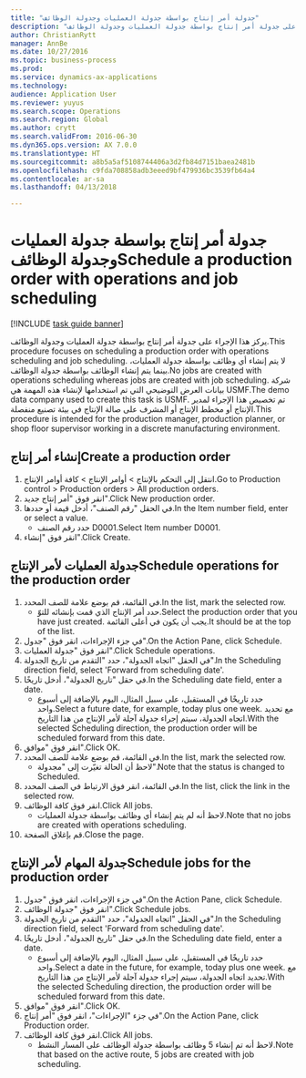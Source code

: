 ```yaml
--- 
title: "جدولة أمر إنتاج بواسطة جدولة العمليات وجدولة الوظائف"
description: "يركز هذا الإجراء على جدولة أمر إنتاج بواسطة جدولة العمليات وجدولة الوظائف."
author: ChristianRytt
manager: AnnBe
ms.date: 10/27/2016
ms.topic: business-process
ms.prod: 
ms.service: dynamics-ax-applications
ms.technology: 
audience: Application User
ms.reviewer: yuyus
ms.search.scope: Operations
ms.search.region: Global
ms.author: crytt
ms.search.validFrom: 2016-06-30
ms.dyn365.ops.version: AX 7.0.0
ms.translationtype: HT
ms.sourcegitcommit: a8b5a5af5108744406a3d2fb84d7151baea2481b
ms.openlocfilehash: c9fda708858adb3eeed9bf479936bc3539fb64a4
ms.contentlocale: ar-sa
ms.lasthandoff: 04/13/2018

---
```

# <a name="schedule-a-production-order-with-operations-and-job-scheduling"></a><span data-ttu-id="c4e62-103">جدولة أمر إنتاج بواسطة جدولة العمليات وجدولة الوظائف</span><span class="sxs-lookup"><span data-stu-id="c4e62-103">Schedule a production order with operations and job scheduling</span></span>

[!INCLUDE [task guide banner](../../includes/task-guide-banner.md)]

<span data-ttu-id="c4e62-104">يركز هذا الإجراء على جدولة أمر إنتاج بواسطة جدولة العمليات وجدولة الوظائف.</span><span class="sxs-lookup"><span data-stu-id="c4e62-104">This procedure focuses on scheduling a production order with operations scheduling and job scheduling.</span></span> <span data-ttu-id="c4e62-105">لا يتم إنشاء أي وظائف بواسطة جدولة العمليات، بينما يتم إنشاء الوظائف بواسطة جدولة الوظائف.</span><span class="sxs-lookup"><span data-stu-id="c4e62-105">No jobs are created with operations scheduling whereas jobs are created with job scheduling.</span></span> <span data-ttu-id="c4e62-106">شركة بيانات العرض التوضيحي التي تم استخدامها لإنشاء هذه المهمة هي USMF.‬</span><span class="sxs-lookup"><span data-stu-id="c4e62-106">The demo data company used to create this task is USMF.</span></span> <span data-ttu-id="c4e62-107">تم تخصيص هذا الإجراء لمدير الإنتاج أو مخطط الإنتاج أو المشرف على صالة الإنتاج‬ في بيئة تصنيع منفصلة.</span><span class="sxs-lookup"><span data-stu-id="c4e62-107">This procedure is intended for the production manager, production planner, or shop floor supervisor working in a discrete manufacturing environment.</span></span>


## <a name="create-a-production-order"></a><span data-ttu-id="c4e62-108">إنشاء أمر إنتاج</span><span class="sxs-lookup"><span data-stu-id="c4e62-108">Create a production order</span></span>
1. <span data-ttu-id="c4e62-109">انتقل إلى التحكم بالإنتاج‬ > أوامر الإنتاج > كافة أوامر الإنتاج.</span><span class="sxs-lookup"><span data-stu-id="c4e62-109">Go to Production control > Production orders > All production orders.</span></span>
2. <span data-ttu-id="c4e62-110">انقر فوق "أمر إنتاج جديد".</span><span class="sxs-lookup"><span data-stu-id="c4e62-110">Click New production order.</span></span>
3. <span data-ttu-id="c4e62-111">في الحقل "رقم الصنف"، أدخل قيمة أو حددها.</span><span class="sxs-lookup"><span data-stu-id="c4e62-111">In the Item number field, enter or select a value.</span></span>
    * <span data-ttu-id="c4e62-112">حدد رقم الصنف D0001.</span><span class="sxs-lookup"><span data-stu-id="c4e62-112">Select Item number D0001.</span></span>  
4. <span data-ttu-id="c4e62-113">انقر فوق "إنشاء".</span><span class="sxs-lookup"><span data-stu-id="c4e62-113">Click Create.</span></span>

## <a name="schedule-operations-for-the-production-order"></a><span data-ttu-id="c4e62-114">جدولة العمليات لأمر الإنتاج</span><span class="sxs-lookup"><span data-stu-id="c4e62-114">Schedule operations for the production order</span></span>
1. <span data-ttu-id="c4e62-115">في القائمة، قم بوضع علامة للصف المحدد.</span><span class="sxs-lookup"><span data-stu-id="c4e62-115">In the list, mark the selected row.</span></span>
    * <span data-ttu-id="c4e62-116">حدد أمر الإنتاج الذي قمت بإنشائه للتوّ.</span><span class="sxs-lookup"><span data-stu-id="c4e62-116">Select the production order that you have just created.</span></span> <span data-ttu-id="c4e62-117">يجب أن يكون في أعلى القائمة.</span><span class="sxs-lookup"><span data-stu-id="c4e62-117">It should be at the top of the list.</span></span>      
2. <span data-ttu-id="c4e62-118">في جزء الإجراءات، انقر فوق "جدول".</span><span class="sxs-lookup"><span data-stu-id="c4e62-118">On the Action Pane, click Schedule.</span></span>
3. <span data-ttu-id="c4e62-119">انقر فوق "جدولة العمليات".</span><span class="sxs-lookup"><span data-stu-id="c4e62-119">Click Schedule operations.</span></span>
4. <span data-ttu-id="c4e62-120">في الحقل "اتجاه الجدولة"، حدد "التقدم من تاريخ الجدولة‬".</span><span class="sxs-lookup"><span data-stu-id="c4e62-120">In the Scheduling direction field, select 'Forward from scheduling date'.</span></span>
5. <span data-ttu-id="c4e62-121">في حقل "تاريخ الجدولة"، أدخل تاريخًا.</span><span class="sxs-lookup"><span data-stu-id="c4e62-121">In the Scheduling date field, enter a date.</span></span>
    * <span data-ttu-id="c4e62-122">حدد تاريخًا في المستقبل، على سبيل المثال، اليوم بالإضافة إلى أسبوع واحد.</span><span class="sxs-lookup"><span data-stu-id="c4e62-122">Select a future date, for example, today plus one week.</span></span> <span data-ttu-id="c4e62-123">مع تحديد اتجاه الجدولة، سيتم إجراء جدولة آجلة لأمر الإنتاج من هذا التاريخ.</span><span class="sxs-lookup"><span data-stu-id="c4e62-123">With the selected Scheduling direction, the production order will be scheduled forward from this date.</span></span>  
6. <span data-ttu-id="c4e62-124">انقر فوق "موافق".</span><span class="sxs-lookup"><span data-stu-id="c4e62-124">Click OK.</span></span>
7. <span data-ttu-id="c4e62-125">في القائمة، قم بوضع علامة للصف المحدد.</span><span class="sxs-lookup"><span data-stu-id="c4e62-125">In the list, mark the selected row.</span></span>
    * <span data-ttu-id="c4e62-126">لاحظ أن الحالة تغيّرت إلى "مجدولة".</span><span class="sxs-lookup"><span data-stu-id="c4e62-126">Note that the status is changed to Scheduled.</span></span>  
8. <span data-ttu-id="c4e62-127">في القائمة، انقر فوق الارتباط في الصف المحدد.</span><span class="sxs-lookup"><span data-stu-id="c4e62-127">In the list, click the link in the selected row.</span></span>
9. <span data-ttu-id="c4e62-128">انقر فوق كافة الوظائف.</span><span class="sxs-lookup"><span data-stu-id="c4e62-128">Click All jobs.</span></span>
    * <span data-ttu-id="c4e62-129">لاحظ أنه لم يتم إنشاء أي وظائف بواسطة جدولة العمليات.</span><span class="sxs-lookup"><span data-stu-id="c4e62-129">Note that no jobs are created with operations scheduling.</span></span>  
10. <span data-ttu-id="c4e62-130">قم بإغلاق الصفحة.</span><span class="sxs-lookup"><span data-stu-id="c4e62-130">Close the page.</span></span>

## <a name="schedule-jobs-for-the-production-order"></a><span data-ttu-id="c4e62-131">جدولة المهام لأمر الإنتاج</span><span class="sxs-lookup"><span data-stu-id="c4e62-131">Schedule jobs for the production order</span></span>
1. <span data-ttu-id="c4e62-132">في جزء الإجراءات، انقر فوق "جدول".</span><span class="sxs-lookup"><span data-stu-id="c4e62-132">On the Action Pane, click Schedule.</span></span>
2. <span data-ttu-id="c4e62-133">انقر فوق "جدولة الوظائف".</span><span class="sxs-lookup"><span data-stu-id="c4e62-133">Click Schedule jobs.</span></span>
3. <span data-ttu-id="c4e62-134">في الحقل "اتجاه الجدولة"، حدد "التقدم من تاريخ الجدولة‬".</span><span class="sxs-lookup"><span data-stu-id="c4e62-134">In the Scheduling direction field, select 'Forward from scheduling date'.</span></span>
4. <span data-ttu-id="c4e62-135">في حقل "تاريخ الجدولة"، أدخل تاريخًا.</span><span class="sxs-lookup"><span data-stu-id="c4e62-135">In the Scheduling date field, enter a date.</span></span>
    * <span data-ttu-id="c4e62-136">حدد تاريخًا في المستقبل، على سبيل المثال، اليوم بالإضافة إلى أسبوع واحد.</span><span class="sxs-lookup"><span data-stu-id="c4e62-136">Select a date in the future, for example, today plus one week.</span></span> <span data-ttu-id="c4e62-137">مع تحديد اتجاه الجدولة، سيتم إجراء جدولة آجلة لأمر الإنتاج من هذا التاريخ.</span><span class="sxs-lookup"><span data-stu-id="c4e62-137">With the selected Scheduling direction, the production order will be scheduled forward from this date.</span></span>  
5. <span data-ttu-id="c4e62-138">انقر فوق "موافق".</span><span class="sxs-lookup"><span data-stu-id="c4e62-138">Click OK.</span></span>
6. <span data-ttu-id="c4e62-139">في جزء "الإجراءات"، انقر فوق "أمر إنتاج".</span><span class="sxs-lookup"><span data-stu-id="c4e62-139">On the Action Pane, click Production order.</span></span>
7. <span data-ttu-id="c4e62-140">انقر فوق كافة الوظائف.</span><span class="sxs-lookup"><span data-stu-id="c4e62-140">Click All jobs.</span></span>
    * <span data-ttu-id="c4e62-141">لاحظ أنه تم إنشاء 5 وظائف بواسطة جدولة الوظائف على المسار النشط.</span><span class="sxs-lookup"><span data-stu-id="c4e62-141">Note that based on the active route, 5 jobs are created with job scheduling.</span></span>  



